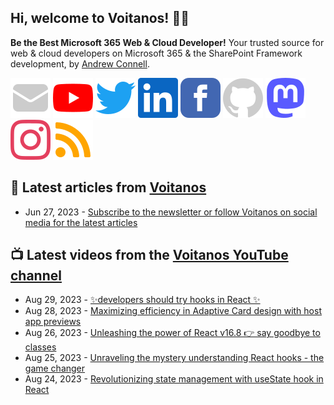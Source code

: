 ## Hi, welcome to Voitanos! 👋🏼

**Be the Best Microsoft 365 Web & Cloud Developer!** Your trusted source for web & cloud developers on Microsoft 365 & the SharePoint Framework development, by [Andrew Connell](https://www.voitanos.io/pages/about-andrew).

[![](https://raw.githubusercontent.com/Voitanos/.github/main/images/mail.svg)](https://www.youtube.com/newsletter) [![](https://raw.githubusercontent.com/Voitanos/.github/main/images/youtube.svg)](https://www.youtube.com/voitanosio) [![](https://raw.githubusercontent.com/Voitanos/.github/main/images/twitter.svg)](https://twitter.com/voitanos) [![](https://raw.githubusercontent.com/Voitanos/.github/main/images/linkedin.svg)](https://www.linkedin.com/company/voitanos-llc) [![](https://raw.githubusercontent.com/Voitanos/.github/main/images/facebook.svg)](https://www.facebook.com/voitanos) [![](https://raw.githubusercontent.com/Voitanos/.github/main/images/github.svg)](https://github.com/voitanos) <a rel="me" href="https://mastodon.world/@voitanos"><img src="https://raw.githubusercontent.com/Voitanos/.github/main/images/mastodon.svg" /></a> [![](https://raw.githubusercontent.com/Voitanos/.github/main/images/instagram.svg)](https://www.instagram.com/voitanos_llc) [![](https://raw.githubusercontent.com/Voitanos/.github/main/images/rss.svg)](https://www.voitanos.io/blog)

## 📙 Latest articles from [Voitanos](https://www.voitanos.io/blog)
<!-- VOITANOSBLOG-POST-LIST:START -->
- Jun 27, 2023 - [Subscribe to the newsletter or follow Voitanos on social media for the latest articles](https://www.voitanos.io/newsletter)<!-- VOITANOSBLOG-POST-LIST:END -->

## 📺 Latest videos from the [Voitanos YouTube channel](https://www.youtube.com/voitanosio)
<!-- VOITANOSYOUTUBE-POST-LIST:START -->
- Aug 29, 2023 - [✨developers should try hooks in React ✨](https://www.youtube.com/watch?v=4mRIlYivAuY)
- Aug 28, 2023 - [Maximizing efficiency in Adaptive Card design with host app previews](https://www.youtube.com/watch?v=f7lIzy7QN2k)
- Aug 26, 2023 - [Unleashing the power of React v16.8 👉 say goodbye to classes](https://www.youtube.com/watch?v=gnm8ACLL_nM)
- Aug 25, 2023 - [Unraveling the mystery understanding React hooks - the game changer](https://www.youtube.com/watch?v=euMHsmZm8Cw)
- Aug 24, 2023 - [Revolutionizing state management with useState hook in React](https://www.youtube.com/watch?v=D9wbv75BWus)<!-- VOITANOSYOUTUBE-POST-LIST:END -->
